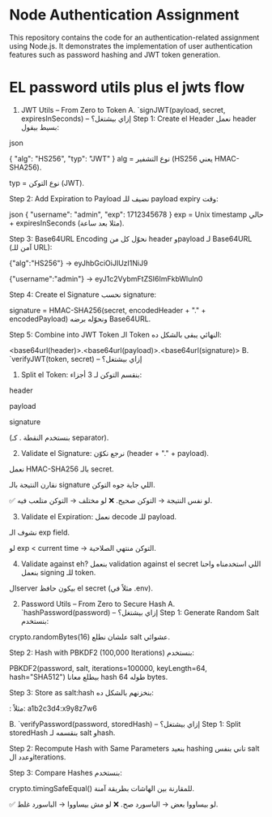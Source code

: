 # Node Authentication Assignment

This repository contains the code for an authentication-related assignment using Node.js. It demonstrates the implementation of user authentication features such as password hashing and JWT token generation.

# EL password utils plus el jwts flow
1. JWT Utils – From Zero to Token
A. `signJWT(payload, secret, expiresInSeconds) – إزاي بيشتغل؟
Step 1: Create el Header
نعمل header بسيط بيقول:

json

{
  "alg": "HS256",
  "typ": "JWT"
}
alg = نوع التشفير (HS256 يعني HMAC-SHA256).

typ = نوع التوكن (JWT).

Step 2: Add Expiration to Payload
نضيف للـ payload expiry وقت:

json
{
  "username": "admin",
  "exp": 1712345678
}
exp = Unix timestamp حالي + expiresInSeconds (مثلا بعد ساعة).

Step 3: Base64URL Encoding
نحوّل كل من header وpayload لـ Base64URL (آمن للـ URL):

{"alg":"HS256"} → eyJhbGciOiJIUzI1NiJ9

{"username":"admin"} → eyJ1c2VybmFtZSI6ImFkbWluIn0

Step 4: Create el Signature
نحسب signature:


signature = HMAC-SHA256(secret, encodedHeader + "." + encodedPayload)
ونحوّله برضه Base64URL.

Step 5: Combine into JWT Token
الـ Token النهائي يبقى بالشكل ده:


<base64url(header)>.<base64url(payload)>.<base64url(signature)>
B. `verifyJWT(token, secret) – إزاي بيشتغل؟
1. Split el Token:
بنقسم التوكن لـ 3 أجزاء:

header

payload

signature

(بنستخدم النقطة . كـ separator).

2. Validate el Signature:
نرجع نكوّن (header + "." + payload).

نعمل HMAC-SHA256 بالـ secret.

نقارن النتيجة بالـ signature اللي جاية جوه التوكن.

✅ لو نفس النتيجة → التوكن صحيح.
❌ لو مختلف → التوكن متلعب فيه.

3. Validate el Expiration:
نعمل decode للـ payload.

نشوف الـ exp field.

لو exp < current time → التوكن منتهي الصلاحية.

4. Validate against eh?
بنعمل validation against el secret اللي استخدمناه واحنا بنعمل signing للـ token.

الserver بيكون حافظ el secret (مثلاً في .env).

2. Password Utils – From Zero to Secure Hash
A. `hashPassword(password) – إزاي بيشتغل؟
Step 1: Generate Random Salt
بنستخدم:


crypto.randomBytes(16)
علشان نطلع salt عشوائي.

Step 2: Hash with PBKDF2 (100,000 Iterations)
بنستخدم:


PBKDF2(password, salt, iterations=100000, keyLength=64, hash="SHA512")
بيطلع معانا hash طوله 64 bytes.

Step 3: Store as salt:hash
بنخزنهم بالشكل ده:


<salt>:<hash>
مثلاً:
a1b2c3d4:x9y8z7w6

B. `verifyPassword(password, storedHash) – إزاي بيشتغل؟
Step 1: Split storedHash
بنقسمه لـ salt وhash.

Step 2: Recompute Hash with Same Parameters
بنعيد hashing تاني بنفس salt وعدد الiterations.

Step 3: Compare Hashes
بنستخدم:

crypto.timingSafeEqual()
للمقارنة بين الهاشات بطريقة آمنة.

✅ لو بيساووا بعض → الباسورد صح.
❌ لو مش بيساووا → الباسورد غلط.

